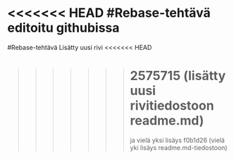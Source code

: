 <<<<<<< HEAD
#Rebase-tehtävä editoitu githubissa
=======
#Rebase-tehtävä
Lisätty uusi rivi
<<<<<<< HEAD

> > > > > > > # 2575715 (lisätty uusi rivitiedostoon readme.md)
> > > > > > >
> > > > > > > ja vielä yksi lisäys
> > > > > > > f0b1d26 (vielä yki lisäys readme.md-tiedostoon)
